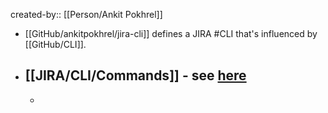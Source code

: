 created-by:: [[Person/Ankit Pokhrel]]

- [[GitHub/ankitpokhrel/jira-cli]] defines a JIRA #CLI that's influenced by [[GitHub/CLI]].
- ## [[JIRA/CLI/Commands]] - see [here](https://github.com/ankitpokhrel/jira-cli?tab=readme-ov-file#commands)
	-